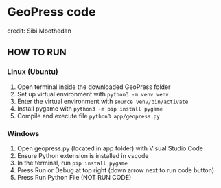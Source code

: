 # GeoPress code
credit: Sibi Moothedan

## HOW TO RUN

### Linux (Ubuntu)
1. Open terminal inside the downloaded GeoPress folder
2. Set up virtual environment with ``` python3 -m venv venv ```
3. Enter the virtual environment with ``` source venv/bin/activate ```
4. Install pygame with ``` python3 -m pip install pygame ```
5. Compile and execute file ``` python3 app/geopress.py ```

### Windows
1. Open geopress.py (located in app folder) with Visual Studio Code
2. Ensure Python extension is installed in vscode
3. In the terminal, run ``` pip install pygame ```
4. Press Run or Debug at top right (down arrow next to run code button)
5. Press Run Python File (NOT RUN CODE)


